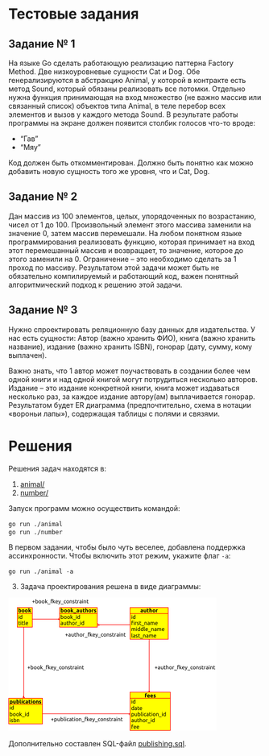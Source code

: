 # Тестовые задания

## Задание № 1

На языке Go сделать работающую реализацию паттерна Factory Method. Две
низкоуровневые сущности Cat и Dog. Обе генерализируются в абстракцию
Animal, у которой в контракте есть метод Sound, который обязаны
реализовать все потомки. Отдельно нужна функция принимающая на вход
множество (не важно массив или связанный список) объектов типа Animal,
в теле перебор всех элементов и вызов у каждого метода Sound. В
результате работы программы на экране должен появится столбик голосов
что-то вроде:

 - “Гав”
 - “Мяу”

Код должен быть откомментирован. Должно быть понятно как можно добавить
новую сущность того же уровня, что и Cat, Dog.

## Задание № 2

Дан массив из 100 элементов, целых, упорядоченных по возрастанию,
чисел от 1 до 100. Произвольный элемент этого массива заменили на
значение 0, затем массив перемешали. На любом понятном языке
программирования реализовать функцию, которая принимает на вход этот
перемешанный массив и возвращает, то значение, которое до этого
заменили на 0. Ограничение – это необходимо сделать за 1 проход по
массиву. Результатом этой задачи может быть не обязательно
компилируемый и работающий код, важен понятный алгоритмический подход к
решению этой задачи.

## Задание № 3

Нужно спроектировать реляционную базу данных для издательства. У нас
есть сущности: Автор (важно хранить ФИО), книга (важно хранить
название), издание (важно хранить ISBN), гонорар (дату, сумму, кому
выплачен).

Важно знать, что 1 автор может поучаствовать в создании более чем одной
книги и над одной книгой могут потрудиться несколько авторов. Издание –
это издание конкретной книги, книга может издаваться несколько раз, за
каждое издание автору(ам) выплачивается гонорар.
Результатом будет ER диаграмма (предпочтительно, схема в нотации
«вороньи лапы»), содержащая таблицы с полями и связями.

# Решения

Решения задач находятся в:

1. [animal/](animal/main.go)
2. [number/](number/main.go)

Запуск программ можно осуществить командой:

    go run ./animal
    go run ./number

В первом задании, чтобы было чуть веселее, добавлена поддержка ассинхронности. Чтобы включить этот режим, укажите флаг `-a`:

    go run ./animal -a

3. Задача проектирования решена в виде диаграммы:

![](publications_erd.png?raw=true)

Дополнительно составлен SQL-файл [publishing.sql](publishing.sql).
